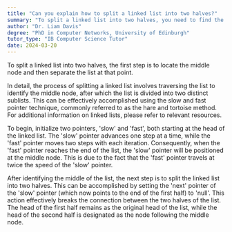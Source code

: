 ```yaml
---
title: "Can you explain how to split a linked list into two halves?"
summary: "To split a linked list into two halves, you need to find the middle node and then separate the list at that point."
author: "Dr. Liam Davis"
degree: "PhD in Computer Networks, University of Edinburgh"
tutor_type: "IB Computer Science Tutor"
date: 2024-03-20
---
```


To split a linked list into two halves, the first step is to locate the middle node and then separate the list at that point.

In detail, the process of splitting a linked list involves traversing the list to identify the middle node, after which the list is divided into two distinct sublists. This can be effectively accomplished using the slow and fast pointer technique, commonly referred to as the hare and tortoise method. For additional information on linked lists, please refer to relevant resources.

To begin, initialize two pointers, 'slow' and 'fast', both starting at the head of the linked list. The 'slow' pointer advances one step at a time, while the 'fast' pointer moves two steps with each iteration. Consequently, when the 'fast' pointer reaches the end of the list, the 'slow' pointer will be positioned at the middle node. This is due to the fact that the 'fast' pointer travels at twice the speed of the 'slow' pointer.

After identifying the middle of the list, the next step is to split the linked list into two halves. This can be accomplished by setting the 'next' pointer of the 'slow' pointer (which now points to the end of the first half) to 'null'. This action effectively breaks the connection between the two halves of the list. The head of the first half remains as the original head of the list, while the head of the second half is designated as the node following the middle node.
    